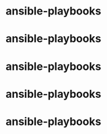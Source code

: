 # ansible-playbooks
# ansible-playbooks
# ansible-playbooks
# ansible-playbooks
# ansible-playbooks
